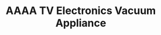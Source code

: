 ---
title: "AAAA TV Electronics Vacuum Appliance"
url: /centennial/aaaa-tv-electronics-vacuum-appliance/
shop: Elektronik
---